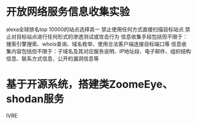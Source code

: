 # 开放网络服务信息收集实验
alexa全球排名top 10000的站点选择其一
禁止使用任何方式直接扫描目标站点
禁止对目标站点进行任何形式的渗透测试或攻击行为
信息收集手段包括但不限于：搜索引擎搜索、whois查询、域名枚举、使用合法客户端连接目标端口等
信息收集内容包括但不限于：子域名及其对应服务说明、IP地址段、电子邮件、组织结构信息、联系方式信息、公开的漏洞信息等

# 基于开源系统，搭建类ZoomeEye、shodan服务
IVRE
